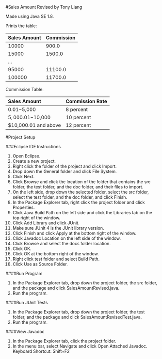 #Sales Amount Revised by Tony Liang

Made using Java SE 1.8.

Prints the table:

Sales Amount  | Commission
:------------ | :----------
10000         | 900.0
15000         | 1500.0
...           |
95000         | 11100.0
100000        | 11700.0

Commission Table:

Sales Amount          | Commission Rate
:-------------------- | :---------------
$0.01-$5,000          | 8 percent
$5,000.01-$10,000     | 10 percent
$10,000.01 and above  | 12 percent

#Project Setup

###Eclipse IDE Instructions
1. Open Eclipse.
2. Create a new project.
3. Right click the folder of the project and click Import.
4. Drop down the General folder and click File System.
5. Click Next.
6. Click Browse and click the location of the folder that contains the src folder, the test folder, and the doc folder, and their files to import.
7. On the left side, drop down the selected folder, select the src folder, select the test folder, and the doc folder, and click Finish.
8. In the Package Explorer tab, right click the project folder and click Properties.
9. Click Java Build Path on the left side and click the Libraries tab on the top right of the window.
10. Click Add Library and click JUnit.
11. Make sure JUnit 4 is the JUnit library version.
12. Click Finish and click Apply at the bottom right of the window.
13. Click Javadoc Location on the left side of the window.
14. Click Browse and select the docs folder location.
15. Click OK.
16. Click OK at the bottom right of the window.
17. Right click test folder and select Build Path.
18. Click Use as Source Folder.

####Run Program
1. In the Package Explorer tab, drop down the project folder, the src folder, and the package and click SalesAmountRevised.java.
2. Run the program.

####Run JUnit Tests
1. In the Package Explorer tab, drop down the project folder, the test folder, and the package and click SalesAmountRevisedTest.java.
2. Run the program.

####View Javadoc
1. In the Package Explorer tab, click the project folder.
2. In the menu bar, select Navigate and click Open Attached Javadoc. Keyboard Shortcut: Shift+F2